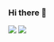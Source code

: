 ### Hi there 👋

![](https://github-readme-stats.vercel.app/api?username=RayCorleone&show_icons=true&theme=dark&count_private=true) ![](https://github-readme-stats.vercel.app/api/top-langs/?username=RayCorleone&theme=dark&layout=compact)

<!--
**RayCorleone/RayCorleone** is a ✨ _special_ ✨ repository because its `README.md` (this file) appears on your GitHub profile.

Here are some ideas to get you started:

- 🔭 I’m currently working on ...
- 🌱 I’m currently learning ...
- 👯 I’m looking to collaborate on ...
- 🤔 I’m looking for help with ...
- 💬 Ask me about ...
- 📫 How to reach me: ...
- 😄 Pronouns: ...
- ⚡ Fun fact: ...
-->
